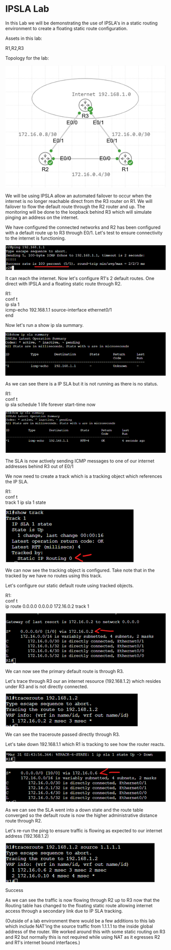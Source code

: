 # IPSLA Lab

In this Lab we will be demonstrating the use of IPSLA's in a static routing environment to create a floating static route configuration.

Assets in this lab:

R1,R2,R3

Topology for the lab:

![Topology](Images/Topology.png)

We will be using IPSLA allow an automated failover to occur when the internet is no longer reachable direct from the R3 router on R1. We will failover to flow the default route through the R2 router and up. The monitoring will be done to the loopback behind R3 which will simulate pinging an address on the internet.

We have configured the connected networks and R2 has been configured with a default route up to R3 through E0/1. Let's test to ensure connectivity to the internet is functioning.

![R2-Ping](Images/R2-Ping.png)

It can reach the internet. Now let's configure R1's 2 default routes. One direct with IPSLA and a floating static route through R2.

R1:  
conf t  
ip sla 1  
icmp-echo 192.168.1.1 source-interface ethernet0/1  
end  

Now let's run a show ip sla summary. 

![R1-SLA-Inactive](Images/R1-SLA-Inactive.png)

As we can see there is a IP SLA but it is not running as there is no status.

R1:   
conf t  
ip sla schedule 1 life forever start-time now  

![R1-SLA-Active](Images/R1-SLA-Active.png)

The SLA is now actively sending ICMP messages to one of our internet addresses behind R3 out of E0/1

We now need to create a track which is a tracking object which references the IP SLA.

R1:  
conf t  
track 1 ip sla 1 state  

![R1-Track](Images/R1-Track.png)

We can now see the tracking object is configured. Take note that in the tracked by we have no routes using this track.

Let's configure our static default route using tracked objects.

R1:  
conf t  
ip route 0.0.0.0 0.0.0.0 172.16.0.2 track 1  

![R1-RT](Images/R1-RT.png)

We can now see the primary default route is through R3.

Let's trace through R3 our an internet resource (192.168.1.2) which resides under R3 and is not directly connected.

![R1-R3-TR](Images/R1-R3-TR.png)

We can see the traceroute passed directly through R3.

Let's take down 192.168.1.1 which R1 is tracking to see how the router reacts.

![SLA-Down](Images/SLA-Down.png)

![RT-Converge](Images/RT-Converge.png)

As we can see the SLA went into a down state and the route table converged so the default route is now the higher administrative distance route through R2.

Let's re-run the ping to ensure traffic is flowing as expected to our internet address (192.168.1.2)

![R1-R2-TR](Images/R1-R2-TR.png)

Success

As we can see the traffic is now flowing through R2 up to R3 now that the Routing table has changed to the floating static route allowing internet access through a secondary link due to IP SLA tracking.

(Outside of a lab environment there would be a few additions to this lab  which include NAT'ing the source traffic from 1.1.1.1 to the inside global address of the router. We worked around this with some static routing on R3 and R2 but normally this is not required while using NAT as it egresses R2 and R1's internet bound interfaces.)